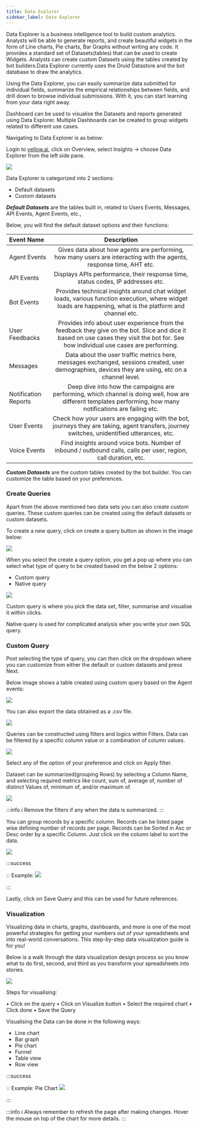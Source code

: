 ```yaml
---
title: Data Explorer 
sidebar_label: Data Explorer
---
```




Data Explorer is a business intelligence tool to build custom analytics. Analysts will be able to generate reports, and create beautiful widgets in the form of Line charts, Pie charts, Bar Graphs without writing any code. It provides a standard set of Datasets(tables) that can be used to create Widgets. Analysts can create custom Datasets using the tables created by bot builders.Data Explorer currently uses the Druid Datastore and the bot database to draw the analytics.


Using the Data Explorer, you can easily summarize data submitted for individual fields, summarize the empirical relationships between fields, and drill down to browse individual submissions. With it, you can start learning from your data right away.


Dashboard can be used to visualise the Datasets and reports generated using Data Explorer. Multiple Dashboards can be created to group widgets related to different use cases.

Navigating to Data Explorer is as below:

Login to [yellow.ai](https://cloud.yellow.ai/bot/Bot_ID/overview), click on Overview, select Insights -> choose Data Explorer from the left side 
pane.

![](https://i.imgur.com/39r9rpd.jpg)


Data Explorer is categorized into 2 sections:

* Default datasets
* Custom datasets


***Default Datasets***  are the tables built in, related to Users Events, Messages, API Events, Agent Events, etc.,

Below, you will find the default dataset options and their functions:

| Event Name | Description |
|:-------- |:--------:|
| Agent Events |  Gives data about how agents are performing, how many users are interacting with the agents, response time, AHT etc. |
| API Events | Displays APIs performance, their response time, status codes, IP addresses etc. |
| Bot Events | Provides technical insights around chat widget loads, various function execution, where widget loads are happening, what is the platform and channel etc. |
| User Feedbacks | Provides info about user experience from the feedback they give on the bot. Slice and dice it based on use cases they visit the bot for. See how individual use cases are performing. |
| Messages | Data about the user traffic metrics here, messages exchanged, sessions created, user demographies, devices they are using, etc on a channel level. |
| Notification Reports | Deep dive into how the campaigns are performing, which channel is doing well, how are different templates performing, how many notifications are failing etc. |
| User Events | Check how your users are engaging with the bot, journeys they are taking, agent transfers, journey switches, unidentified utterances, etc. |
| Voice Events | Find insights around voice bots. Number of inbound / outbound calls, calls per user, region, call duration, etc. |



***Custom Datasets*** are the custom tables created by the bot builder. You can customize the table based on your preferences.



### Create Queries

Apart from the above mentioned two data sets you can also create custom queries. These custom queries can be created using the default datasets or custom datasets.

To create a new query, click on create a query button as shown in the image below:

![](https://i.imgur.com/6dBD5zg.png)


When you select the create a query option, you get a pop up where you can select what type of query to be created based on the below 2 options:

* Custom query
* Native query


![](https://i.imgur.com/Uihdc9T.png)


Custom query is where you pick the data set, filter, summarise and visualise it within clicks.


Native query is used for complicated analysis wher you write your own SQL query.


### Custom Query


Post selecting the type of query, you can then click on the dropdown where you can customize from either the default or custom datasets and press Next.

Below image shows a table created using custom query based on the Agent events:

![](https://i.imgur.com/j4NRlAC.png)

You can also export the data obtained as a .csv file.

![](https://i.imgur.com/Ho9rC9x.png)


Queries can be constructed using filters and logics within Filters. Data can be filtered by a specific column value or a combination of column values.

![](https://i.imgur.com/mOtbepU.png)


Select any of the option of your preference and click on Apply filter.

Dataset can be summarized(grouping Rows) by selecting a Column Name, and selecting required metrics like count, sum of, average of, number of distinct Values of, minimum of, and/or maximum of.

![](https://i.imgur.com/1xy4ywH.png)

:::info
:information_source: Remove the filters if any when the data is summarized.
:::

You can group records by a specific column. Records can be listed page wise defining number of records per page. Records can be Sorted in Asc or Desc order by a specific Column. Just click on the column label to sort the data.

![](https://i.imgur.com/9eHJRTO.png)


:::success

:bulb: Example: ![](https://i.imgur.com/LJA9BPV.png)

:::

Lastly, click on Save Query and this can be used for future references.


### Visualization


Visualizing data in charts, graphs, dashboards, and more is one of the most powerful strategies for getting your numbers out of your spreadsheets and into real-world conversations. This step-by-step data visualization guide is for you! 

Below is a walk through the data visualization design process so you know what to do first, second, and third as you transform your spreadsheets into stories.

![](https://i.imgur.com/9dw6h75.png)

Steps for visualising:

• Click on the query
• Click on Visualize button
• Select the required chart
• Click done
• Save the Query


Visualising the Data can be done in the following ways:

- Line chart
- Bar graph
- Pie chart
- Funnel
- Table view
- Row view


:::success

:bulb: Example: Pie Chart ![](https://i.imgur.com/Yuj3tfA.png)

:::

:::info
:information_source: Always remember to refresh the page after making changes.
Hover the mouse on top of the chart for more details.
:::
